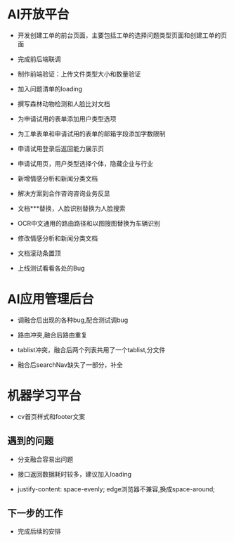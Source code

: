 # AI开放平台
- 开发创建工单的前台页面，主要包括工单的选择问题类型页面和创建工单的页面

- 完成前后端联调
- 制作前端验证：上传文件类型大小和数量验证
- 加入问题清单的loading
- 撰写森林动物检测和人脸比对文档
- 为申请试用的表单添加用户类型选项

- 为工单表单和申请试用的表单的邮箱字段添加字数限制

- 申请试用登录后返回能力展示页

- 申请试用页，用户类型选择个体，隐藏企业与行业

- 新增情感分析和新闻分类文档


- 解决方案到合作咨询咨询业务反显

- 文档***替换，人脸识别替换为人脸搜索

- OCR中文通用的路由路径和以图搜图替换为车辆识别


- 修改情感分析和新闻分类文档
- 文档滚动条置顶

- 上线测试看看各处的Bug
# AI应用管理后台

- 调融合后出现的各种bug,配合测试调bug

- 路由冲突,融合后路由重复

- tablist冲突，融合后两个列表共用了一个tablist,分文件

- 融合后searchNav缺失了一部分，补全

# 机器学习平台

- cv首页样式和footer文案

## 遇到的问题

- 分支融合容易出问题

- 接口返回数据耗时较多，建议加入loading
- justify-content: space-evenly; edge浏览器不兼容,换成space-around;
## 下一步的工作

- 完成后续的安排



